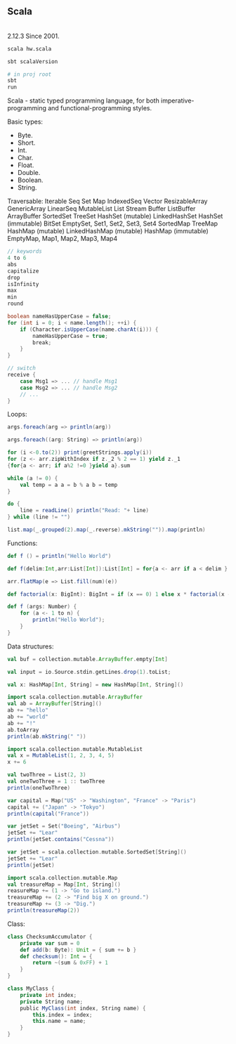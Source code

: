 Scala
-
<br>2.12.3
Since 2001.

````sh
scala hw.scala

sbt scalaVersion

# in proj root
sbt
run
````

Scala - static typed programming language,
for both imperative-programming and functional-programming styles.

Basic types:
* Byte.
* Short.
* Int.
* Char.
* Float.
* Double.
* Boolean.
* String.


Traversable:
Iterable
  Seq
  Set
  Map
  IndexedSeq
  Vector
  ResizableArray
  GenericArray
  LinearSeq
  MutableList
  List
  Stream
  Buffer
  ListBuffer
  ArrayBuffer
  SortedSet
  TreeSet
  HashSet (mutable)
  LinkedHashSet
  HashSet (immutable)
  BitSet
  EmptySet,
  Set1, Set2, Set3, Set4
  SortedMap
  TreeMap
  HashMap (mutable)
  LinkedHashMap (mutable)
  HashMap (immutable)
  EmptyMap,
  Map1, Map2, Map3, Map4

````scala
// keywords
4 to 6 
abs
capitalize
drop
isInfinity
max
min
round

boolean nameHasUpperCase = false;
for (int i = 0; i < name.length(); ++i) {
    if (Character.isUpperCase(name.charAt(i))) {
        nameHasUpperCase = true;
        break;
    }
}

// switch
receive {
    case Msg1 => ... // handle Msg1
    case Msg2 => ... // handle Msg2
    // ...
}
````

Loops:

````scala
args.foreach(arg => println(arg))

args.foreach((arg: String) => println(arg))

for (i <-0.to(2)) print(greetStrings.apply(i))
for (z <- arr.zipWithIndex if z._2 % 2 == 1) yield z._1
{for{a <- arr; if a%2 !=0 }yield a}.sum

while (a != 0) {
    val temp = a a = b % a b = temp
}

do {
    line = readLine() println("Read: "+ line)
} while (line != "")

list.map(_.grouped(2).map(_.reverse).mkString("")).map(println)
````

Functions:

````scala
def f () = println("Hello World")

def f(delim:Int,arr:List[Int]):List[Int] = for{a <- arr if a < delim } yield a

arr.flatMap(e => List.fill(num)(e))

def factorial(x: BigInt): BigInt = if (x == 0) 1 else x * factorial(x -1)

def f (args: Number) {
    for (a <- 1 to n) {
        println("Hello World");
    }
}
````

Data structures:

````scala
val buf = collection.mutable.ArrayBuffer.empty[Int]

val input = io.Source.stdin.getLines.drop(1).toList;

val x: HashMap[Int, String] = new HashMap[Int, String]()

import scala.collection.mutable.ArrayBuffer
val ab = ArrayBuffer[String]()
ab += "hello"
ab += "world"
ab += "!"
ab.toArray
println(ab.mkString(" "))

import scala.collection.mutable.MutableList
val x = MutableList(1, 2, 3, 4, 5)
x += 6

val twoThree = List(2, 3)
val oneTwoThree = 1 :: twoThree
println(oneTwoThree)

var capital = Map("US" -> "Washington", "France" -> "Paris")
capital += ("Japan" -> "Tokyo")
println(capital("France"))

var jetSet = Set("Boeing", "Airbus")
jetSet += "Lear"
println(jetSet.contains("Cessna"))

var jetSet = scala.collection.mutable.SortedSet[String]()
jetSet += "Lear"
println(jetSet)

import scala.collection.mutable.Map
val treasureMap = Map[Int, String]() 
reasureMap += (1 -> "Go to island.")
treasureMap += (2 -> "Find big X on ground.")
treasureMap += (3 -> "Dig.")
println(treasureMap(2))
````

Class:

````scala
class ChecksumAccumulator {
    private var sum = 0
    def add(b: Byte): Unit = { sum += b }
    def checksum(): Int = {
        return ~(sum & 0xFF) + 1
    }
}

class MyClass {
    private int index;
    private String name;
    public MyClass(int index, String name) {
        this.index = index;
        this.name = name;
    }
}
````
